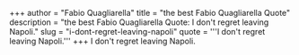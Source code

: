 +++
author = "Fabio Quagliarella"
title = "the best Fabio Quagliarella Quote"
description = "the best Fabio Quagliarella Quote: I don't regret leaving Napoli."
slug = "i-dont-regret-leaving-napoli"
quote = '''I don't regret leaving Napoli.'''
+++
I don't regret leaving Napoli.
